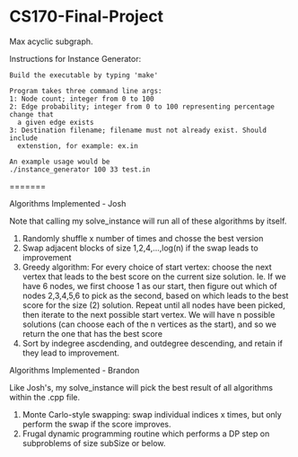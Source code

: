 # CS170-Final-Project
Max acyclic subgraph.

Instructions for Instance Generator:

    Build the executable by typing 'make'

    Program takes three command line args:
    1: Node count; integer from 0 to 100
    2: Edge probability; integer from 0 to 100 representing percentage change that  
      a given edge exists
    3: Destination filename; filename must not already exist. Should include
      extenstion, for example: ex.in

    An example usage would be
    ./instance_generator 100 33 test.in
=======


Algorithms Implemented - Josh

Note that calling my solve_instance will run all of these algorithms by itself.

1. Randomly shuffle x number of times and chosse the best version
2. Swap adjacent blocks of size 1,2,4,...,log(n) if the swap leads to improvement
3. Greedy algorithm:
      For every choice of start vertex:
           choose the next vertex that leads to the best score on the current size solution.
      Ie. If we have 6 nodes, we first choose 1 as our start, then figure out which
      of nodes 2,3,4,5,6 to pick as the second, based on which leads to the
      best score for the size (2) solution.
      Repeat until all nodes have been picked, then iterate to the next possible start vertex.
      We will have n possible solutions (can choose each of the n vertices as the start),
      and so we return the one that has the best score
4. Sort by indegree ascdending, and outdegree descending, and retain if they lead to
    improvement.


Algorithms Implemented - Brandon

Like Josh's, my solve_instance will pick the best result of all algorithms within the .cpp file.

1. Monte Carlo-style swapping: swap individual indices x times, but only perform the swap if the score improves.
2. Frugal dynamic programming routine which performs a DP step on subproblems of size subSize or below.